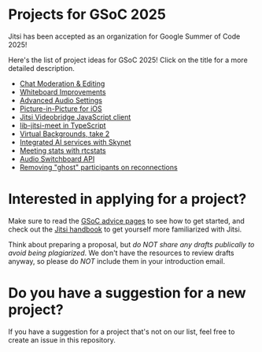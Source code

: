 # Projects for GSoC 2025

Jitsi has been accepted as an organization for Google Summer of Code 2025!

Here's the list of project ideas for GSoC 2025! Click on the title for a more detailed description. 

* [Chat Moderation & Editing](chat-moderation-editing.md)
* [Whiteboard Improvements](whiteboard-improvements.md)
* [Advanced Audio Settings](advanced-audio.md)
* [Picture-in-Picture for iOS](ios-pip.md)
* [Jitsi Videobridge JavaScript client](jvb-js.md)
* [lib-jitsi-meet in TypeScript](ljm-typescript.md)
* [Virtual Backgrounds, take 2](virtual-backgrounds-ng.md)
* [Integrated AI services with Skynet](skynet.md)
* [Meeting stats with rtcstats](rtcstats.md)
* [Audio Switchboard API](audio-switchboard.md)
* [Removing "ghost" participants on reconnections](no-ghosts.md)

# Interested in applying for a project?

Make sure to read the [GSoC advice pages](https://developers.google.com/open-source/gsoc/help/student-advice/) to see how to get started, and check out the [Jitsi handbook](https://jitsi.github.io/handbook/) to get yourself more familiarized with Jitsi.

Think about preparing a proposal, but *do NOT share any drafts publically to avoid being plagiarized*. We don't have the resources to review drafts anyway, so please do *NOT* include them in your introduction email.

# Do you have a suggestion for a new project?

If you have a suggestion for a project that's not on our list, feel free to create an issue in this repository. 
